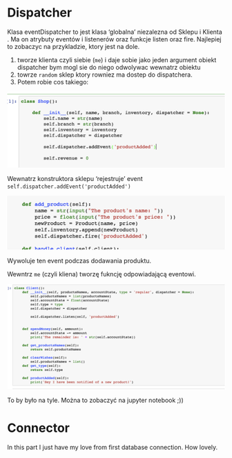 # Dispatcher


Klasa eventDispatcher to jest klasa ‘globalna’
niezalezna od Sklepu i Klienta
. Ma on atrybuty eventów i listenerów
oraz funkcje listen oraz fire. Najlepiej to zobaczyc na przykladzie,
ktory jest na dole.

1. tworze klienta czyli siebie (`me`) i daje sobie jako jeden argument obiekt dispatcher bym mogl sie do niego odwolywac wewnatrz obiektu
2. towrze `random` sklep ktory rowniez ma dostep do dispatchera. 
3. Potem robie cos takiego: 

![screen](screen1.png)

Wewnatrz konstruktora sklepu ‘rejestruje’ event `self.dispatcher.addEvent('productAdded')`

![screen](screen2.png)

Wywoluje ten event podczas dodawania produktu.

 
Wewntrz `me` (czyli kliena)
tworzę fukncję odpowiadającą eventowi.

![screen](screen3.png)

To by było na tyle. Można to zobaczyć na jupyter notebook ;))

# Connector

In this part I just have my love from first database connection. How lovely. 
